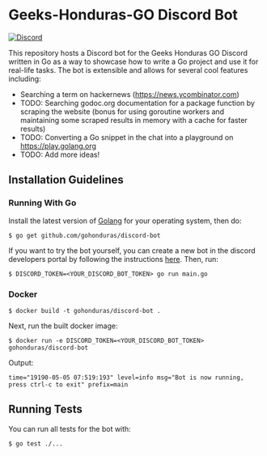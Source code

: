 # Geeks-Honduras-GO Discord Bot

[![Discord](https://user-images.githubusercontent.com/7288322/34471967-1df7808a-efbb-11e7-9088-ed0b04151291.png)](https://discord.gg/KSA7rPr)

This repository hosts a Discord bot for the Geeks Honduras GO Discord written in Go as a way to showcase how to write a Go project and use it for real-life tasks. The bot is extensible and allows for several cool features including:

- Searching a term on hackernews (https://news.ycombinator.com)
- TODO: Searching godoc.org documentation for a package function by scraping the website (bonus for using goroutine workers and maintaining some scraped results in memory with a cache for faster results)
- TODO: Converting a Go snippet in the chat into a playground on https://play.golang.org
- TODO: Add more ideas!

## Installation Guidelines

### Running With Go

Install the latest version of [Golang](https://golang.org/dl/) for your operating system, then do:

```
$ go get github.com/gohonduras/discord-bot
```

If you want to try the bot yourself, you can create a new bot in the discord developers portal by following the instructions [here](https://discordpy.readthedocs.io/en/latest/discord.html). Then, run:

```
$ DISCORD_TOKEN=<YOUR_DISCORD_BOT_TOKEN> go run main.go
```

### Docker

```
$ docker build -t gohonduras/discord-bot .
```

Next, run the built docker image:

```
$ docker run -e DISCORD_TOKEN=<YOUR_DISCORD_BOT_TOKEN> gohonduras/discord-bot
```

Output:
```
time="19190-05-05 07:519:193" level=info msg="Bot is now running, press ctrl-c to exit" prefix=main
```

## Running Tests

You can run all tests for the bot with:
```
$ go test ./...
```